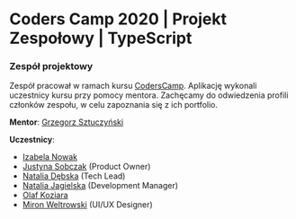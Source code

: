  # Coders Camp 2020 | Projekt Zespołowy | TypeScript

### Zespół projektowy

Zespół pracował w ramach kursu [CodersCamp](CodersCamp.pl).
Aplikację wykonali uczestnicy kursu przy pomocy mentora.
Zachęcamy do odwiedzenia profili członków zespołu, w celu zapoznania się z ich portfolio.

**Mentor**: [Grzegorz Sztuczyński](https://github.com/farce1)

**Uczestnicy**:

- [Izabela Nowak](https://github.com/In2106)
- [Justyna Sobczak](https://github.com/s-justina) (Product Owner)
- [Natalia Dębska](https://github.com/talcia) (Tech Lead)
- [Natalia Jagielska](https://github.com/Natal1a) (Development Manager)
- [Olaf Koziara](https://github.com/Olaf-Koziara) 
- [Miron Weltrowski](https://github.com/miron54) (UI/UX Designer)
